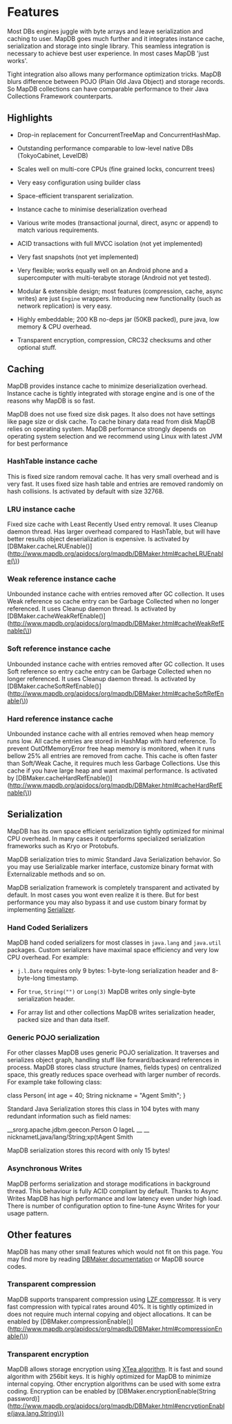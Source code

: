 Features
========
Most DBs engines juggle with byte arrays and leave serialization and caching to user.
MapDB goes much further and it integrates instance cache, serialization and
storage into single library. This seamless integration is necessary to achieve
best user experience. In most cases MapDB 'just works'.

Tight integration also allows many performance optimization tricks.
MapDB blurs difference between POJO (Plain Old Java Object) and storage records.
So MapDB collections can have comparable performance to their
Java Collections Framework counterparts.


Highlights
----------

* Drop-in replacement for ConcurrentTreeMap and ConcurrentHashMap.

* Outstanding performance comparable to low-level native DBs (TokyoCabinet, LevelDB)

* Scales well on multi-core CPUs (fine grained locks, concurrent trees)

* Very easy configuration using builder class

* Space-efficient transparent serialization.

* Instance cache to minimise deserialization overhead

* Various write modes (transactional journal, direct, async or append)
to match various requirements.

* ACID transactions with full MVCC isolation (not yet implemented)

* Very fast snapshots (not yet implemented)

* Very flexible; works equally well on an Android phone and
a supercomputer with multi-terabyte storage (Android not yet tested).

* Modular & extensible design; most features (compression, cache,
async writes) are just `Engine` wrappers. Introducing
new functionality (such as network replication) is very easy.

* Highly embeddable; 200 KB no-deps jar (50KB packed), pure java,
low memory & CPU overhead.

* Transparent encryption, compression, CRC32 checksums and other optional stuff.



Caching
-------
MapDB provides instance cache to minimize deserialization overhead. Instance cache
is tightly integrated with storage engine and is one of the reasons why MapDB is so fast.

MapDB does not use fixed size disk pages. It also does not have
settings like page size or disk cache. To cache binary data read from disk MapDB relies
on operating system. MapDB performance strongly depends on operating system selection and
we recommend using Linux with latest JVM for best performance

### HashTable instance cache
This is fixed size random removal cache. It has very small overhead and is very fast.
It uses fixed size hash table and entries are removed randomly on hash collisions.
Is activated by default with size 32768.

### LRU instance cache
Fixed size cache with Least Recently Used entry removal. It uses Cleanup daemon thread.
Has larger overhead compared to HashTable, but will have better results object deserialization
is expensive. Is activated by [DBMaker.cacheLRUEnable()](http://www.mapdb.org/apidocs/org/mapdb/DBMaker.html#cacheLRUEnable(\))

### Weak reference instance cache
Unbounded instance cache with entries removed after GC collection. It uses
Weak reference so cache entry can be Garbage Collected when no longer referenced.
It uses Cleanup daemon thread. Is activated by [DBMaker.cacheWeakRefEnable()](http://www.mapdb.org/apidocs/org/mapdb/DBMaker.html#cacheWeakRefEnable(\))

### Soft reference instance cache
Unbounded instance cache with entries removed after GC collection. It uses
Soft reference so entry cache entry can be Garbage Collected when no longer referenced.
It uses Cleanup daemon thread. Is activated by [DBMaker.cacheSoftRefEnable()](http://www.mapdb.org/apidocs/org/mapdb/DBMaker.html#cacheSoftRefEnable(\))

### Hard reference instance cache
Unbounded instance cache with all entries removed when heap memory runs low.
All cache entries are stored in HashMap with hard reference.
To prevent OutOfMemoryError free heap memory is monitored, when it runs bellow 25%
all entries are removed from cache.  This cache is often faster than Soft/Weak Cache,
it requires much less Garbage Collections. Use this cache if you have large heap and want
maximal performance. Is activated by [DBMaker.cacheHardRefEnable()](http://www.mapdb.org/apidocs/org/mapdb/DBMaker.html#cacheHardRefEnable(\))

Serialization
-------------
MapDB has its own space efficient serialization tightly optimized for minimal CPU overhead.
In many cases it outperforms specialized serialization frameworks such as Kryo or Protobufs.

MapDB serialization tries to mimic Standard Java Serialization behavior. So you may
use Serializable marker interface, customize binary format with Externalizable methods
and so on.

MapDB serialization framework is completely transparent and activated by default.
In most cases you wont even realize it is there.
But for best performance you may also bypass it and use custom binary format by
implementing [Serializer](http://www.mapdb.org/apidocs/org/mapdb/Serializer.html).

### Hand Coded Serializers
MapDB hand coded serializers for most classes in `java.lang` and `java.util` packages.
Custom serializers have maximal space efficiency and very low CPU overhead.
For example:

* `j.l.Date`  requires only 9 bytes: 1-byte-long serialization header and 8-byte-long timestamp.

* For `true`, `String("")` or `Long(3)` MapDB writes only single-byte serialization header.

* For array list and other collections MapDB writes serialization header, packed size and than data itself.

### Generic POJO serialization
For other classes MapDB uses generic POJO serialization. It traverses and serializes object graph,
handling stuff like forward/backward references in process.
MapDB stores class structure (names, fields types) on centralized space,
this greatly reduces space overhead with larger number of records. For example take following class:

   class Person{ int age = 40; String nickname = "Agent Smith"; }

Standard Java Serialization stores this class in 104 bytes with many redundant information such as
field names:

   __srorg.apache.jdbm.geecon.Person O IageL __ __ nicknametLjava/lang/String;xp(tAgent Smith

MapDB serialization stores this record with  only 15 bytes!

### Asynchronous Writes
MapDB performs serialization and storage modifications in background thread. This behaviour is fully
ACID compliant by default. Thanks to Async Writes MapDB has high performance and low latency even under high load.
There is number of configuration option to fine-tune Async Writes for your usage pattern.


Other features
--------------
MapDB has many other small features which would not fit on this page. You may find more by reading
[DBMaker documentation](http://www.mapdb.org/apidocs/org/mapdb/DBMaker.html) or MapDB source codes.

### Transparent compression
MapDB supports transparent compression using [LZF compressor](http://oldhome.schmorp.de/marc/liblzf.html).
It is very fast compression with typical rates around 40%. It is tightly optimized in does not require
much internal copying and object allocations. It can be enabled by [DBMaker.compressionEnable()](http://www.mapdb.org/apidocs/org/mapdb/DBMaker.html#compressionEnable(\))

### Transparent encryption
MapDB allows storage encryption using [XTea algorithm](http://en.wikipedia.org/wiki/XTEA).
It is fast and sound algorithm with 256bit keys. It is highly optimized for MapDB to minimize internal copying.
Other encryption algorithms can be used with some extra coding.
Encryption can be enabled by [DBMaker.encryptionEnable(String password)](http://www.mapdb.org/apidocs/org/mapdb/DBMaker.html#encryptionEnable(java.lang.String\))

